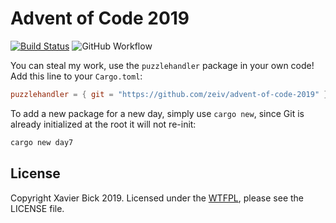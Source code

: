 # Advent of Code 2019

[![Build Status](https://travis-ci.org/zeiv/advent-of-code-2019.svg?branch=master)](https://travis-ci.org/zeiv/advent-of-code-2019) ![GitHub Workflow](https://github.com/zeiv/advent-of-code-2019/workflows/Rust/badge.svg)

You can steal my work, use the `puzzlehandler` package in your own code!  Add this line to your `Cargo.toml`:

```toml
puzzlehandler = { git = "https://github.com/zeiv/advent-of-code-2019" }
```

To add a new package for a new day, simply use `cargo new`, since Git is already initialized at the root it will not re-init:

```sh
cargo new day7
```

## License

Copyright Xavier Bick 2019.
Licensed under the [WTFPL](https://en.wikipedia.org/wiki/WTFPL), please see the LICENSE file.
